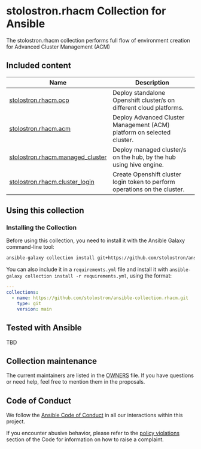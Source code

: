 # stolostron.rhacm Collection for Ansible
The stolostron.rhacm collection performs full flow of environment creation for Advanced Cluster Management (ACM)

## Included content

Name | Description
--- | ---
[stolostron.rhacm.ocp](docs/ocp.md)| Deploy standalone Openshift cluster/s on different cloud platforms.
[stolostron.rhacm.acm](docs/acm.md)| Deploy Advanced Cluster Management (ACM) platform on selected cluster.
[stolostron.rhacm.managed_cluster](docs/managed_cluster.md)| Deploy managed cluster/s on the hub, by the hub using hive engine.
[stolostron.rhacm.cluster_login](docs/cluster_login.md)| Create Openshift cluster login token to perform operations on the cluster.

## Using this collection

### Installing the Collection

Before using this collection, you need to install it with the Ansible Galaxy command-line tool:
```bash
ansible-galaxy collection install git+https://github.com/stolostron/ansible-collection.rhacm.git,main
```

You can also include it in a `requirements.yml` file and install it with `ansible-galaxy collection install -r requirements.yml`, using the format:
```yaml
---
collections:
  - name: https://github.com/stolostron/ansible-collection.rhacm.git
    type: git
    version: main
```

## Tested with Ansible

TBD

## Collection maintenance

The current maintainers are listed in the [OWNERS](OWNERS) file. If you have questions or need help, feel free to mention them in the proposals.

## Code of Conduct

We follow the [Ansible Code of Conduct](https://docs.ansible.com/ansible/devel/community/code_of_conduct.html) in all our interactions within this project.

If you encounter abusive behavior, please refer to the [policy violations](https://docs.ansible.com/ansible/devel/community/code_of_conduct.html#policy-violations) section of the Code for information on how to raise a complaint.
